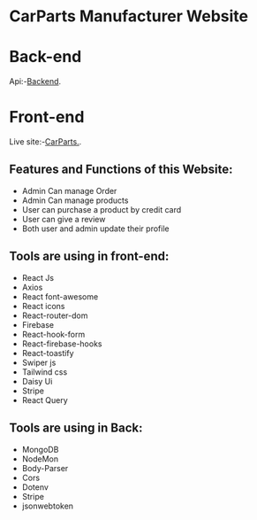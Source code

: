 
# CarParts Manufacturer Website

# Back-end

Api:-[Backend]().

# Front-end
Live site:-[CarParts.]().

## Features and Functions of this Website:
* Admin Can manage Order
* Admin Can manage products
* User can purchase a product by credit card
* User can give a review
* Both user and admin update their profile


## Tools are using in front-end:
* React Js
* Axios
* React font-awesome
* React icons
* React-router-dom
* Firebase 
* React-hook-form
* React-firebase-hooks
* React-toastify
* Swiper js
* Tailwind css
* Daisy Ui
* Stripe
* React Query

## Tools  are using in Back:
* MongoDB
* NodeMon
* Body-Parser
* Cors
* Dotenv
* Stripe
* jsonwebtoken